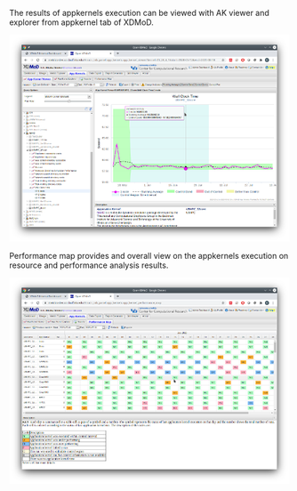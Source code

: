 The results of appkernels execution can be viewed with AK viewer 
and explorer from appkernel tab of XDMoD.

![ak_viewer](assets/images/ak_viewer_small.png)

Performance map provides and overall view on the appkernels execution on resource and performance analysis results.

![ak_performance_map](assets/images/performance_map_small.png)
